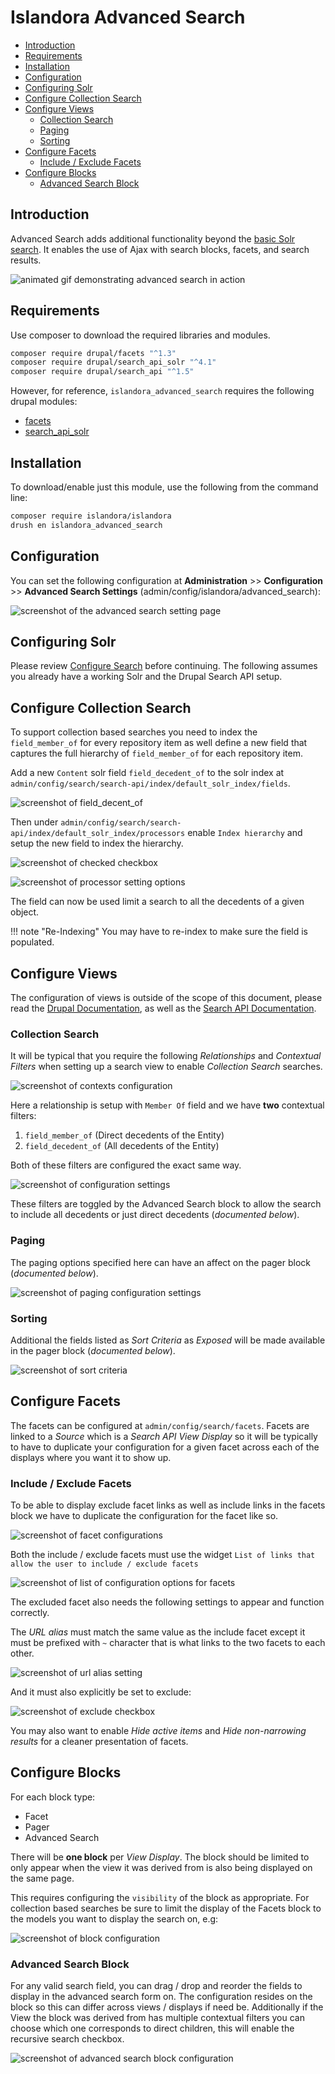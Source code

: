 # Islandora Advanced Search 

- [Introduction](#introduction)
- [Requirements](#requirements)
- [Installation](#installation)
- [Configuration](#configuration)
- [Configuring Solr](#configuring-solr)
- [Configure Collection Search](#configure-collection-search)
- [Configure Views](#configure-views)
  - [Collection Search](#collection-search)
  - [Paging](#paging)
  - [Sorting](#sorting)
- [Configure Facets](#configure-facets)
  - [Include / Exclude Facets](#include--exclude-facets)
- [Configure Blocks](#configure-blocks)
  - [Advanced Search Block](#advanced-search-block)


## Introduction

Advanced Search adds additional functionality beyond the [basic Solr search](./documentation/user-documentation/searching/). It enables the use
of Ajax with search blocks, facets, and search results.

![animated gif demonstrating advanced search in action](../assets/advanced_search_demo.gif)

## Requirements

Use composer to download the required libraries and modules.

```bash
composer require drupal/facets "^1.3"
composer require drupal/search_api_solr "^4.1"
composer require drupal/search_api "^1.5"
```

However, for reference, `islandora_advanced_search` requires the following
drupal modules:

- [facets](https://www.drupal.org/project/facets)
- [search_api_solr](https://www.drupal.org/project/search_api_solr)

## Installation

To download/enable just this module, use the following from the command line:

```bash
composer require islandora/islandora
drush en islandora_advanced_search
```

## Configuration

You can set the following configuration at **Administration** >> **Configuration** >> **Advanced Search Settings**
(admin/config/islandora/advanced_search):

![screenshot of the advanced search setting page](../assets/islandora_advanced_search_settings.png)

## Configuring Solr

Please review
[Configure Search](../searching) before continuing. The following assumes you already have a working Solr and the
Drupal Search API setup.

## Configure Collection Search

To support collection based searches you need to index the `field_member_of` for
every repository item as well define a new field that captures the full
hierarchy of `field_member_of` for each repository item.

Add a new `Content` solr field `field_decedent_of` to the solr index at
`admin/config/search/search-api/index/default_solr_index/fields`.

![screenshot of field_decent_of](../assets/advanced_search_field_decedent_of.png)

Then under `admin/config/search/search-api/index/default_solr_index/processors`
enable `Index hierarchy` and setup the new field to index the hierarchy.

![screenshot of checked checkbox](../assets/advanced_search_enable_index_hierarchy.png)

![screenshot of processor setting options](../assets/advanced_search_enable_index_hierarchy_processor.png)

The field can now be used limit a search to all the decedents of a given object.

!!! note "Re-Indexing" 
    You may have to re-index to make sure the field is populated.

## Configure Views

The configuration of views is outside of the scope of this document, please read
the [Drupal Documentation](https://www.drupal.org/docs/8/core/modules/views), as
well as the
[Search API Documentation](https://www.drupal.org/docs/contributed-modules/search-api).

### Collection Search

It will be typical that you require the following
_Relationships_ and _Contextual Filters_ when setting up a search view to enable
_Collection Search_ searches.

![screenshot of contexts configuration](../assets/advanced_search_view_advanced_setting.png)

Here a relationship is setup with `Member Of` field and we have **two**
contextual filters:

1. `field_member_of` (Direct decedents of the Entity)
2. `field_decedent_of` (All decedents of the Entity)

Both of these filters are configured the exact same way.

![screenshot of configuration settings](../assets/advanced_search_contextual_filter_settings.png)

These filters are toggled by the Advanced Search block to allow the search to
include all decedents or just direct decedents (*documented below*).

### Paging

The paging options specified here can have an affect on the pager block
(*documented below*).

![screenshot of paging configuration settings](../assets/advanced_search_pager_settings.png)

### Sorting

Additional the fields listed as _Sort Criteria_ as _Exposed_ will be made
available in the pager block (*documented below*).

![screenshot of sort criteria](../assets/advanced_search_sort_criteria.png)

## Configure Facets

The facets can be configured at `admin/config/search/facets`. Facets are linked
to a *Source* which is a *Search API View Display* so it will be typically
to have to duplicate your configuration for a given facet across each of the
displays where you want it to show up.

### Include / Exclude Facets

To be able to display exclude facet links as well as include links in the facets
block we have to duplicate the configuration for the facet like so.

![screenshot of facet configurations](../assets/advanced_search_include_exclude_facets.png)

Both the include / exclude facets must use the widget
`List of links that allow the user to include / exclude facets`

![screenshot of list of configuration options for facets](../assets/advanced_search_include_exclude_facets_settings.png)

The excluded facet also needs the following settings to appear and function
correctly.

The _URL alias_ must match the same value as the include facet except it must be
prefixed with `~` character that is what links to the two facets to each other.

![screenshot of url alias setting](../assets/advanced_search_exclude_facet_settings_url_alias.png)

And it must also explicitly be set to exclude:

![screenshot of exclude checkbox](../assets/advanced_search_exclude_facet_settings_exclude.png)

You may also want to enable _Hide active items_ and _Hide non-narrowing results_
for a cleaner presentation of facets.

## Configure Blocks

For each block type:

- Facet
- Pager
- Advanced Search

There will be **one block** per _View Display_. The block should be limited to
only appear when the view it was derived from is also being displayed on the
same page.

This requires configuring the `visibility` of the block as appropriate. For
collection based searches be sure to limit the display of the Facets block to
the models you want to display the search on, e.g:

![screenshot of block configuration](../assets/advanced_search_facet_block_settings.png)

### Advanced Search Block

For any valid search field, you can drag / drop and reorder the fields to
display in the advanced search form on. The configuration resides on the block
so this can differ across views / displays if need be. Additionally if the View
the block was derived from has multiple contextual filters you can choose which
one corresponds to direct children, this will enable the recursive search
checkbox.

![screenshot of advanced search block configuration](../assets/advanced_search_advanced_search_block_settings.png)
